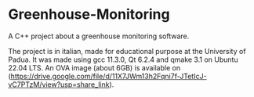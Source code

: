 # Greenhouse-Monitoring

A C++ project about a greenhouse monitoring software.

The project is in italian, made for educational purpose at the University of Padua. It was made using gcc 11.3.0, Qt 6.2.4 and qmake 3.1 on Ubuntu 22.04 LTS. An OVA image (about 6GB) is available on (https://drive.google.com/file/d/11X7JWm13h2Fqni7f-JTetIcJ-vC7PTzM/view?usp=share_link).
